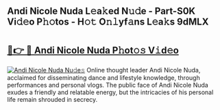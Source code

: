 ## Andi Nicole Nuda L𝚎a𝚔ed N𝚞𝚍e - Part-S0K Vi𝚍𝚎o P𝚑𝚘tos - H𝚘𝚝 O𝚗𝚕yf𝚊ns L𝚎a𝚔s 9dMLX

# <h2><a href="http://kf5vx2q.oniu.top/?m=Andi+Nicole+Nuda">🔗👉 🔴 Andi Nicole Nuda P𝚑ot𝚘𝚜 V𝚒d𝚎o</a></h2>

[![Andi Nicole Nuda Nu𝚍e𝚜](https://i.imgur.com/0qMVB7G.gif)](http://kf5vx2q.oniu.top/?m=Andi+Nicole+Nuda)
Online thought leader Andi Nicole Nuda, acclaimed for disseminating dance and lifestyle knowledge, through performances and personal vlogs. The public face of Andi Nicole Nuda exudes a friendly and relatable energy, but the intricacies of his personal life remain shrouded in secrecy.  

